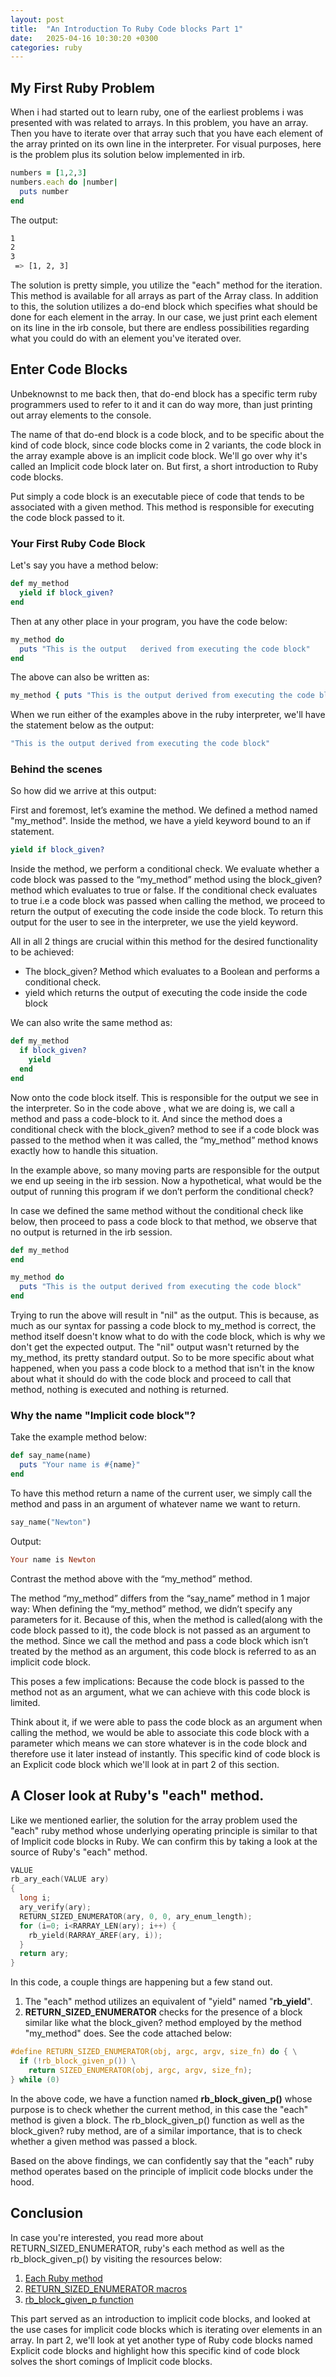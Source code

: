 ```yaml
---
layout: post
title:  "An Introduction To Ruby Code blocks Part 1"
date:   2025-04-16 10:30:20 +0300
categories: ruby
---
```


## My First Ruby Problem

When i had started out to learn ruby, one of the earliest problems i was presented with was related to arrays. In this problem, you have an array. Then you have to iterate over that array such that you have each element of the array printed on its own line in the interpreter. For visual purposes, here is the problem plus its solution below implemented in irb.

```ruby
numbers = [1,2,3]
numbers.each do |number|
  puts number
end
```

The output:
```bash
1
2
3
 => [1, 2, 3]
```
The solution is pretty simple, you utilize the "each" method for the iteration. This method is available for all arrays as part of the Array class. In addition to this, the solution utilizes a do-end block which specifies what should be done for each element in the array. In our case, we just print each element on its line in the irb console, but there are endless possibilities regarding what you could do with an element you've iterated over. 

## Enter Code Blocks

Unbeknownst to me back then, that do-end block has a specific term ruby programmers used to refer to it and it can do way more, than just printing out array elements to the console.

The name of that do-end block is a code block, and to be specific about the kind of code block, since code blocks come in 2 variants, the code block in the array example above is an implicit code block. We'll go over why it's called an Implicit code block later on. But first, a short introduction to Ruby code blocks.

Put simply a code block is an executable piece of code that tends to be associated with a given method. This method is responsible for executing the code block passed to it.

### Your First Ruby Code Block

Let's say you have a method below:

```ruby
def my_method
  yield if block_given?
end
```

Then at any other place in your program, you have the code below:
```ruby
my_method do
  puts "This is the output   derived from executing the code block"
end
```

The above can also be written as:
```ruby
my_method { puts "This is the output derived from executing the code block"}
```

When we run either of the examples above in the ruby interpreter, we'll have the statement below as the output:

```ruby
"This is the output derived from executing the code block"
```

### Behind the scenes

So how did we arrive at this output:

First and foremost, let’s examine the method. We defined a method named "my_method". Inside the method, we have a yield keyword bound to an if statement. 
```ruby 
yield if block_given?
```
Inside the method, we perform a conditional check. We evaluate whether a code block was passed to the “my_method” method using the block_given? method which evaluates to true or false. If the conditional check evaluates to true i.e a code block was passed when calling the method, we proceed to return the output of executing the code inside the code block. To return this output for the user to see in the interpreter, we use the yield keyword.

All in all 2 things are crucial within this method for the desired functionality to be achieved:
- The block_given? Method which evaluates to a Boolean and performs a conditional check.
- yield which returns the output of executing the code inside the code block

We can also write the same method as:
```ruby
def my_method
  if block_given?
    yield
  end
end
```


Now onto the code block itself.
This is responsible for the output we see in the interpreter. 
So in the code above , what we are doing is, we call a method and pass a code-block to it. And since the method does a conditional check with the block_given? method to see if a code block was passed to the method when it was called, the “my_method” method knows exactly how to handle this situation.

In the example above, so many moving parts are responsible for the output we end up seeing in the irb session. 
Now a hypothetical, what would be the output of running this program if we don’t perform the conditional check?

In case we defined the same method without the conditional check like below, then proceed to pass a code block to that method, we observe that no output is returned in the irb session. 
```ruby
def my_method
end
```

```ruby
my_method do
  puts "This is the output derived from executing the code block"
end
```

Trying to run the above will result in "nil" as the output. This is because, as much as our syntax for passing a code block to my_method is correct, the method itself doesn't know what to do with the code block, which is why we don't get the expected output.
The "nil" output wasn't returned by the my_method, its pretty standard output.
So to be more specific about what happened, when you pass a code block to a method that isn't in the know about what it should do with the code block and proceed to call that method, nothing is executed and nothing is returned.

### Why the name "Implicit code block"?

Take the example method below:
```ruby
def say_name(name)
  puts "Your name is #{name}"
end
```

To have this method return a name of the current user, we simply call the method and pass in an argument of whatever name we want to return.
```ruby
say_name("Newton")
```
Output:
```ruby
Your name is Newton
```

Contrast the method above with the “my_method” method.

The method “my_method” differs from the “say_name” method in 1 major way:
When defining the “my_method” method, we didn’t specify any parameters for it. Because of this, when the method is called(along with the code block passed to it), the code block is not passed as an argument to the method. Since we call the method and pass a code block which isn’t treated by the method as an argument, this code block is referred to as an implicit code block.

This poses a few implications:
Because the code block is passed to the method not as an argument, what we can achieve with this code block is limited. 

Think about it, if we were able to pass the code block as an argument when calling the method, we would be able to associate this code block with a parameter which means we can store whatever is in the code block and therefore use it later instead of instantly. This specific kind of code block is an Explicit code block which we'll look at in part 2 of this section.

## A Closer look at Ruby's "each" method.

Like we mentioned earlier, the solution for the array problem used the "each" ruby method whose underlying operating principle is similar to that of Implicit code blocks in Ruby. We can confirm this by taking a look at the source of Ruby's "each" method. 
```C
VALUE
rb_ary_each(VALUE ary)
{
  long i;
  ary_verify(ary);
  RETURN_SIZED_ENUMERATOR(ary, 0, 0, ary_enum_length);
  for (i=0; i<RARRAY_LEN(ary); i++) {
    rb_yield(RARRAY_AREF(ary, i));
  }
  return ary;
}
```
In this code, a couple things are happening but a few stand out.  

1. The "each" method utilizes an equivalent of "yield" named "**rb_yield**".
2. **RETURN_SIZED_ENUMERATOR**  checks for the presence of a block similar like what the block_given? method employed by the method "my_method" does. 
See the code attached below:

```C
#define RETURN_SIZED_ENUMERATOR(obj, argc, argv, size_fn) do { \
  if (!rb_block_given_p()) \
    return SIZED_ENUMERATOR(obj, argc, argv, size_fn); 
} while (0)
```

In the above code, we have a function named **rb_block_given_p()** whose purpose is to check whether the current method, in this case the "each" method is given a block. The rb_block_given_p() function as well as the block_given? ruby method, are of a similar importance, that is to check whether a given method was passed a block. 

Based on the above findings, we can confidently say that the "each" ruby method operates based on the principle of implicit code blocks under the hood. 

## Conclusion
In case you're interested, you read more about RETURN_SIZED_ENUMERATOR, ruby's each method as well as the rb_block_given_p() by visiting the resources below:
1. [Each Ruby method](https://ruby-doc.org/3.4.1/Array.html#method-i-each)
2. [RETURN_SIZED_ENUMERATOR macros](https://docs.ruby-lang.org/capi/en/master/dc/d1b/include_2ruby_2internal_2intern_2enumerator_8h_source.html)
3. [rb_block_given_p function](https://docs.ruby-lang.org/capi/en/master/d7/d19/group__defmethod.html)

This part served as an introduction to implicit code blocks, and looked at the use cases for implicit code blocks which is iterating over elements in an array. In part 2, we'll look at yet another type of Ruby code blocks named Explicit code blocks and highlight how this specific kind of code block solves the short comings of Implicit code blocks. 